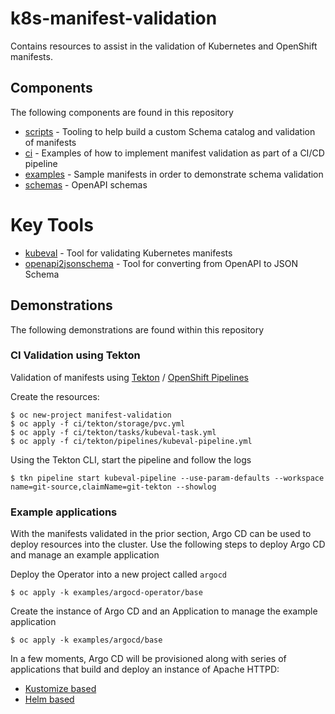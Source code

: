 # k8s-manifest-validation

Contains resources to assist in the validation of Kubernetes and OpenShift manifests.
## Components

The following components are found in this repository

* [scripts](scripts) - Tooling to help build a custom Schema catalog and validation of manifests
* [ci](ci) - Examples of how to implement manifest validation as part of a CI/CD pipeline
* [examples](examples) - Sample manifests in order to demonstrate schema validation
* [schemas](schemas) - OpenAPI schemas 

# Key Tools

* [kubeval](https://github.com/instrumenta/kubeval) - Tool for validating Kubernetes manifests
* [openapi2jsonschema](https://github.com/instrumenta/openapi2jsonschema) - Tool for converting from OpenAPI to JSON Schema

## Demonstrations

The following demonstrations are found within this repository
### CI Validation using Tekton

Validation of manifests using [Tekton](https://tekton.dev/) / [OpenShift Pipelines](https://docs.openshift.com/container-platform/4.6/pipelines/understanding-openshift-pipelines.html)

Create the resources:

```
$ oc new-project manifest-validation
$ oc apply -f ci/tekton/storage/pvc.yml
$ oc apply -f ci/tekton/tasks/kubeval-task.yml
$ oc apply -f ci/tekton/pipelines/kubeval-pipeline.yml
```

Using the Tekton CLI, start the pipeline and follow the logs

```
$ tkn pipeline start kubeval-pipeline --use-param-defaults --workspace name=git-source,claimName=git-tekton --showlog
```

### Example applications

With the manifests validated in the prior section, Argo CD can be used to deploy resources into the cluster. Use the following steps to deploy Argo CD and manage an example application

Deploy the Operator into a new project called `argocd`

```
$ oc apply -k examples/argocd-operator/base
```

Create the instance of Argo CD and an Application to manage the example application

```
$ oc apply -k examples/argocd/base
```

In a few moments, Argo CD will be provisioned along with series of applications that build and deploy an instance of Apache HTTPD:

* [Kustomize based](examples/example-app)
* [Helm based](examples/example-app-helm)